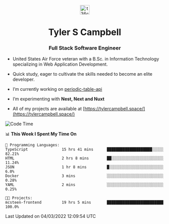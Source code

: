 <p align="center">
<a href="https://www.linkedin.com/in/t36campbell" target="blank"><img align="center" src="https://ik.imagekit.io/t36campbell/Portfolio/linkedin.png.original_m8bbGgPh6.png" alt="t36campbell" height="30" width="30" /></a>
</p>
<h1 align="center">Tyler S Campbell</h1>
<h3 align="center">Full Stack Software Engineer</h3>

* United States Air Force veteran with a B.Sc. in Information Technology specializing in Web Application Development. 

* Quick study, eager to cultivate the skills needed to become an elite developer.

* I’m currently working on [periodic-table-api](https://github.com/t36campbell/periodic-table-api)

* I’m experimenting with **Nest, Next and Nuxt**

* All of my projects are available at [https://tylercampbell.space/](https://tylercampbell.space/)

<!--START_SECTION:waka-->
![Code Time](http://img.shields.io/badge/Code%20Time-1%2C463%20hrs%203%20mins-blue)

📊 **This Week I Spent My Time On** 

```text
💬 Programming Languages: 
TypeScript               15 hrs 41 mins      ████████████████████░░░░░   82.21% 
HTML                     2 hrs 8 mins        ██░░░░░░░░░░░░░░░░░░░░░░░   11.24% 
JSON                     1 hr 8 mins         █░░░░░░░░░░░░░░░░░░░░░░░░   6.0% 
Docker                   3 mins              ░░░░░░░░░░░░░░░░░░░░░░░░░   0.28% 
YAML                     2 mins              ░░░░░░░░░░░░░░░░░░░░░░░░░   0.25%

🐱‍💻 Projects: 
mcsteen-frontend         19 hrs 5 mins       █████████████████████████   100.0%

```


 Last Updated on 04/03/2022 12:09:54 UTC
<!--END_SECTION:waka-->
